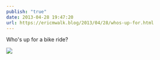 ```yaml
---
publish: "true"
date: 2013-04-28 19:47:20
url: https://ericmwalk.blog/2013/04/28/whos-up-for.html
---
```


Who's up for a bike ride?

![](https://ericmwalk.blog/uploads/2022/f0409a0dfc.jpg)